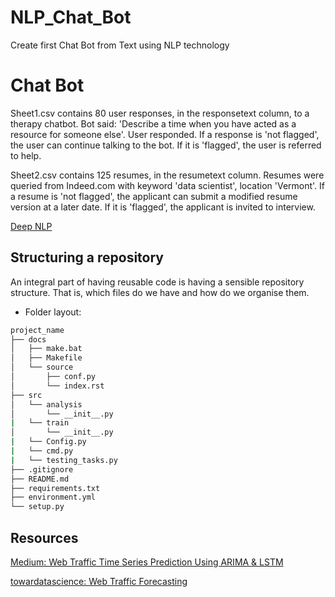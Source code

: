 # NLP_Chat_Bot
Create first Chat Bot from Text using NLP technology

# Chat Bot
Sheet1.csv contains 80 user responses, in the responsetext column, to a therapy chatbot. Bot said: 'Describe a time when you have acted as a resource for someone else'.  User responded. If a response is 'not flagged', the user can continue talking to the bot. If it is 'flagged', the user is referred to help.

Sheet2.csv contains 125 resumes, in the resumetext column. Resumes were queried from Indeed.com with keyword 'data scientist', location 'Vermont'. If a resume is 'not flagged', the applicant can submit a modified resume version at a later date. If it is 'flagged', the applicant is invited to interview.

[Deep NLP](https://www.kaggle.com/samdeeplearning/deepnlp)

## Structuring a repository
An integral part of having reusable code is having a sensible repository structure. That is, which files do we have and how do we organise them.
- Folder layout:
```bash
project_name
├── docs
│   ├── make.bat
│   ├── Makefile
│   └── source
│       ├── conf.py
│       └── index.rst
├── src
│   └── analysis
│       └── __init__.py
|   └── train
│       └── __init__.py
|   └── Config.py
|   └── cmd.py
|   └── testing_tasks.py
├── .gitignore
├── README.md
├── requirements.txt
├── environment.yml
└── setup.py
```

## Resources
[Medium: Web Traffic Time Series Prediction Using ARIMA & LSTM](https://medium.com/@jyshao53/web-traffic-time-series-prediction-using-arima-lstm-7ef3911845ae)

[towardatascience: Web Traffic Forecasting](https://towardsdatascience.com/web-traffic-forecasting-f6152ca240cb)
